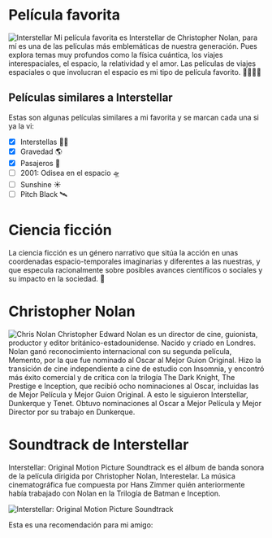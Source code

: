 # Película favorita
![Interstellar](https://www.cinemascomics.com/wp-content/uploads/2020/08/Interstellar-secuela.jpg)
Mi película favorita es Interstellar de Christopher Nolan, para mí es una de las películas más emblemáticas de nuestra generación. Pues explora temas muy profundos como la física cuántica, los viajes interespaciales, el espacio, la relatividad y el amor. Las películas de viajes espaciales o que involucran el espacio es mi tipo de película favorito. :astronaut::astronaut:

## Películas similares a Interstellar
Estas son algunas películas similares a mi favorita y se marcan cada una si ya la vi:
- [x] Interstellas :astronaut:
- [x] Gravedad :earth_americas:
- [x] Pasajeros :rocket:
- [ ] 2001: Odisea en el espacio :flying_saucer:
- [ ] Sunshine :sunny:
- [ ] Pitch Black :artificial_satellite:

# Ciencia ficción
La ciencia ficción es un género narrativo que sitúa la acción en unas coordenadas espacio-temporales imaginarias y diferentes a las nuestras, y que especula racionalmente sobre posibles avances científicos o sociales y su impacto en la sociedad. :mechanical_arm:

# Christopher Nolan
![Chris Nolan](https://phantom-marca.unidadeditorial.es/92f61797297a8a9bdb68b5cf611300ef/resize/1320/f/jpg/assets/multimedia/imagenes/2020/12/08/16074183033056.jpg)
Christopher Edward Nolan es un director de cine, guionista, productor y editor británico-estadounidense. Nacido y criado en Londres.
Nolan ganó reconocimiento internacional con su segunda película, Memento, por la que fue nominado al Oscar al Mejor Guion Original. Hizo la transición de cine independiente a cine de estudio con Insomnia, y encontró más éxito comercial y de crítica con la trilogía The Dark Knight, The Prestige e Inception, que recibió ocho nominaciones al Oscar, incluidas las de Mejor Película y Mejor Guion Original. A esto le siguieron Interstellar, Dunkerque y Tenet. Obtuvo nominaciones al Oscar a Mejor Película y Mejor Director por su trabajo en Dunkerque.

# Soundtrack de Interstellar
Interstellar: Original Motion Picture Soundtrack es el álbum de banda sonora de la película dirigida por Christopher Nolan, Interestelar. La música cinematográfica fue compuesta por Hans Zimmer quién anteriormente había trabajado con Nolan en la Trilogía de Batman e Inception. 

![Interstellar: Original Motion Picture Soundtrack](https://lastfm.freetls.fastly.net/i/u/ar0/c8096ea5442c495be3d395a365af0fc3.jpg)

Esta es una recomendación para mi amigo: 